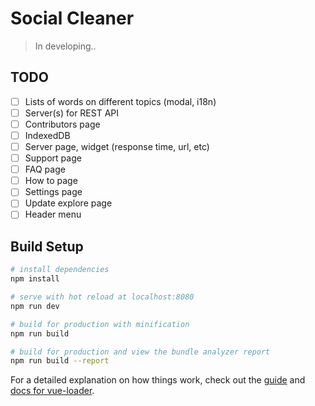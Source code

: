 # Social Cleaner

> In developing..

## TODO

- [ ] Lists of words on different topics (modal, i18n)
- [ ] Server(s) for REST API
- [ ] Contributors page
- [ ] IndexedDB
- [ ] Server page, widget (response time, url, etc)
- [ ] Support page
- [ ] FAQ page
- [ ] How to page
- [ ] Settings page
- [ ] Update explore page
- [ ] Header menu

## Build Setup

``` bash
# install dependencies
npm install

# serve with hot reload at localhost:8080
npm run dev

# build for production with minification
npm run build

# build for production and view the bundle analyzer report
npm run build --report
```

For a detailed explanation on how things work, check out the [guide](http://vuejs-templates.github.io/webpack/) and [docs for vue-loader](http://vuejs.github.io/vue-loader).
